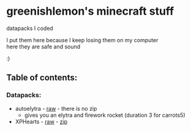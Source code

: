 # greenishlemon's minecraft stuff
datapacks I coded

I put them here because I keep losing them on my computer\
here they are safe and sound

:)


## Table of contents:
### Datapacks:
- autoelytra - [raw](./raw%20datapacks/autoelytra) - there is no zip
    - gives you an elytra and firework rocket (duration 3 for carrots5)
- XPHearts - [raw](./raw%20datapacks/) - [zip](./zipped%20datapacks/)